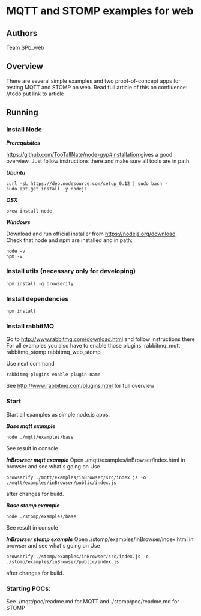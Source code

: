 # MQTT and STOMP examples for web

## Authors
Team SPb_web

## Overview

There are several simple examples and two proof-of-concept apps for testing MQTT and STOMP on web.
Read full article of this on confluence: //todo put link to article

## Running

### Install Node

***Prerequisites***

https://github.com/TooTallNate/node-gyp#installation gives a good overview.
Just follow instructions there and make sure all tools are in path.

***Ubuntu***

    curl -sL https://deb.nodesource.com/setup_0.12 | sudo bash -
    sudo apt-get install -y nodejs

***OSX***

    brew install node

***Windows***

Download and run official installer from https://nodejs.org/download.  
Check that node and npm are installed and in path:

    node -v
    npm -v

### Install utils (necessary only for developing)

    npm install -g browserify

### Install dependencies

    npm install

### Install rabbitMQ

Go to http://www.rabbitmq.com/download.html and follow instructions there
For all examples you also have to enable those plugins:
rabbitmq_mqtt
rabbitmq_stomp
rabbitmq_web_stomp

Use next command

    rabbitmq-plugins enable plugin-name

See http://www.rabbitmq.com/plugins.html for full overview

### Start
Start all examples as simple node.js apps.

***Base mqtt example***

    node ./mqtt/examples/base
See result in console

***InBrowser mqtt example***
Open ./mqtt/examples/inBrowser/index.html in browser and see what's going on
Use

    browserify ./mqtt/examples/inBrowser/src/index.js -o ./mqtt/examples/inBrowser/public/index.js
after changes for build.

***Base stomp example***

    node ./stomp/examples/base
See result in console

***InBrowser stomp example***
Open ./stomp/examples/inBrowser/index.html in browser and see what's going on
Use

    browserify ./stomp/examples/inBrowser/src/index.js -o ./stomp/examples/inBrowser/public/index.js
after changes for build.

### Starting POCs: 
See ./mqtt/poc/readme.md for MQTT and ./stomp/poc/readme.md for STOMP

